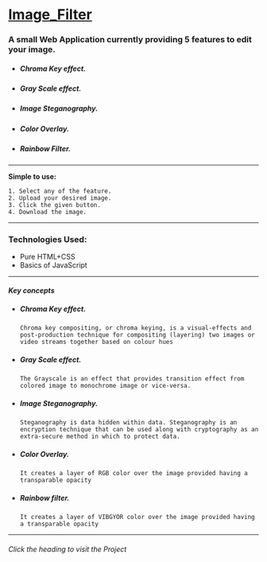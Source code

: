 # [Image_Filter](https://shashankmisal.github.io/IMAGE-FILTER/) 
### A small Web Application currently providing 5 features to edit your image.
* ##### Chroma Key effect.
* ##### Gray Scale effect.
* ##### Image Steganography.
* ##### Color Overlay.
* ##### Rainbow Filter.
---

**Simple to use:**
```
1. Select any of the feature. 
2. Upload your desired image. 
3. Click the given button. 
4. Download the image.
```
---
### Technologies Used:
* Pure HTML+CSS
* Basics of JavaScript
---
#### *Key concepts*
* ##### Chroma Key effect.
  `Chroma key compositing, or chroma keying, is a visual-effects and post-production technique for compositing (layering) two images or video streams together based on colour hues`
* ##### Gray Scale effect.
  `The Grayscale is an effect that provides transition effect from colored image to monochrome image or vice-versa. `
* ##### Image Steganography.
  `Steganography is data hidden within data. Steganography is an encryption technique that can be used along with cryptography as an extra-secure method in which to protect data.`
* ##### Color Overlay.
  `It creates a layer of RGB color over the image provided having a transparable opacity`
* ##### Rainbow filter.
  `It creates a layer of VIBGYOR color over the image provided having a transparable opacity`
---
###### *Click the heading to visit the Project*
